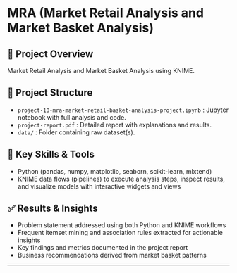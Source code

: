 # MRA (Market Retail Analysis and Market Basket Analysis)

## 📌 Project Overview
Market Retail Analysis and Market Basket Analysis using KNIME.

## 📂 Project Structure
- `project-10-mra-market-retail-basket-analysis-project.ipynb` : Jupyter notebook with full analysis and code.
- `project-report.pdf` : Detailed report with explanations and results.
- `data/` : Folder containing raw dataset(s).

## 🚀 Key Skills & Tools
- Python (pandas, numpy, matplotlib, seaborn, scikit-learn, mlxtend)
- KNIME data flows (pipelines) to execute analysis steps, inspect results, and visualize models with interactive widgets and views

## ✅ Results & Insights
- Problem statement addressed using both Python and KNIME workflows
- Frequent itemset mining and association rules extracted for actionable insights
- Key findings and metrics documented in the project report
- Business recommendations derived from market basket patterns


---
